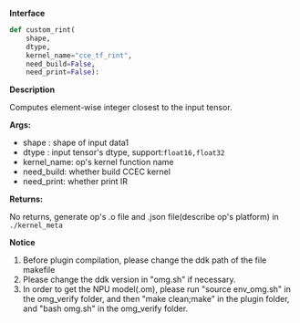 ﻿**Interface**

```python
def custom_rint(
    shape, 
    dtype, 
    kernel_name="cce_tf_rint", 
    need_build=False, 
    need_print=False):
```

**Description**

Computes element-wise integer closest to the input tensor.

**Args:**

- shape : shape of input data1
- dtype : input tensor's dtype, support:`float16,float32`
- kernel_name: op's kernel function name
- need_build: whether build CCEC kernel
- need_print: whether print IR

**Returns:**

No returns, generate op's .o file and .json file(describe op's platform) in `./kernel_meta`

**Notice**

1. Before plugin compilation, please change the ddk path of the file makefile
2. Please change the ddk version in "omg.sh" if necessary.
3. In order to get the NPU model(.om), please run "source env_omg.sh"  in the omg_verify folder, and then "make clean;make" in the plugin folder,  and "bash omg.sh" in the omg_verify folder.

